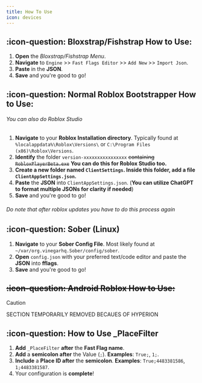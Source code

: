 ```yaml
---
title: How To Use
icon: devices
---
```


## :icon-question: Bloxstrap/Fishstrap How to Use:
1. **Open** the *Bloxstrap/Fishstrap Menu*.
2. **Navigate** to `Engine` >> `Fast Flags Editor` >> `Add New` >> `Import Json`.
3. **Paste** in the **JSON**.
4. **Save** and you're good to go!

## :icon-question: Normal Roblox Bootstrapper How to Use:
###### You can also do Roblox Studio
1. **Navigate** to your **Roblox Installation directory**. Typically found at `%localappdata%\Roblox\Versions\` or `C:\Program Files (x86)\Roblox\Versions`.
2. **Identify** the folder `version-xxxxxxxxxxxxxxxx` ~~containing `RobloxPlayerBeta.exe`~~ **You can do this for Roblox Studio too.**
3. **Create a new folder named `ClientSettings`. Inside this folder, **add** a file `ClientAppSettings.json`.**
4. **Paste** the **JSON** into `ClientAppSettings.json`. (**You can utilize ChatGPT to format multiple JSONs for clarity if needed**)
5. **Save** and you're good to go!
###### Do note that after roblox updates you have to do this process again

## :icon-question: Sober (Linux)
1. **Navigate** to your **Sober Config File**. Most likely found at `~/var/org.vinegarhq.Sober/config/sober`.
2. **Open** `config.json` with your preferred text/code editor and paste the **JSON** into **fflags**.
3. **Save** and you're good to go!

## ~~:icon-question: Android Roblox How to Use:~~
> [!CAUTION]
> SECTION TEMPORARILY REMOVED BECAUES OF HYPERION

## :icon-question: How to Use _PlaceFilter
1. **Add** `_PlaceFilter` **after** the **Fast Flag name**.
2. **Add** a **semicolon after** the Value (`;`). **Examples**: `True;`, `1;`.
3. **Include** a **Place ID after** the **semicolon**. **Examples**: `True;4483381586`, `1;4483381587`.
4. Your configuration is **complete**!
